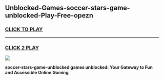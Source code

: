 
## Unblocked-Games-soccer-stars-game-unblocked-Play-Free-opezn
<h3>
<a href="https://premium76.site?title=soccer-stars-game-unblocked&ref=09A">CLICK TO PLAY</a></h3>
<hr>

<h3>
<a href="https://premium76.site?title=soccer-stars-game-unblocked&ref=09A">CLICK 2 PLAY</a>
  
</h3>

<a href="https://premium76.site?title=soccer-stars-game-unblocked&ref=09A"><img src="https://clearcache.store/games.png"></a>


**soccer-stars-game-unblocked games unblocked: Your Gateway to Fun and Accessible Online Gaming**
